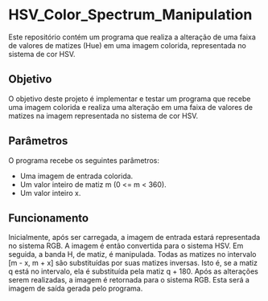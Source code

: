 # HSV_Color_Spectrum_Manipulation

  Este repositório contém um programa que realiza a alteração de uma faixa de valores de matizes (Hue) em uma imagem colorida, representada no sistema de cor HSV.

## Objetivo

  O objetivo deste projeto é implementar e testar um programa que recebe uma imagem colorida e realiza uma alteração em uma faixa de valores de matizes na imagem representada no sistema de cor HSV.

## Parâmetros
  O programa recebe os seguintes parâmetros:

  - Uma imagem de entrada colorida.
  - Um valor inteiro de matiz m (0 <= m < 360).
  - Um valor inteiro x.

## Funcionamento
  
  Inicialmente, após ser carregada, a imagem de entrada estará representada no sistema RGB. A imagem é então convertida para o sistema HSV. Em seguida, a banda H, de matiz, é manipulada. Todas as matizes no intervalo [m - x, m + x] são substituídas por suas matizes inversas. Isto é, se a matiz q está no intervalo, ela é substituída pela matiz q + 180. Após as alterações serem realizadas, a imagem é retornada para o sistema RGB. Esta será a imagem de saída gerada pelo programa.

